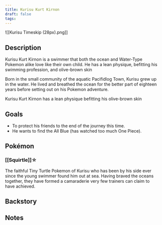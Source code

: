 ```yaml
---
title: Kurisu Kurt Kirnon
draft: false
tags:
---
```

![[Kurisu Timeskip (28px).png]]
## Description
Kurisu Kurt Kirnon is a swimmer that both the ocean and Water-Type Pokemon alike love like their own child. He has a lean physique, befitting his swimming profession, and olive-brown skin 

Born in the small community of the aquatic Pacifidlog Town, Kurisu grew up in the water. He lived and breathed the ocean for the better part of eighteen years before setting out on his Pokemon adventure.

Kurisu Kurt Kirnon has a lean physique befitting his olive-brown skin

## Goals
- To protect his friends to the end of the journey this time.
- He wants to find the All Blue (has watched too much One Piece).

## Pokémon

### [[Squirtle]]☆
The faithful Tiny Turtle Pokemon of Kurisu who has been by his side ever since the young swimmer found him out at sea. Having braved the oceans together, they have formed a camaraderie very few trainers can claim to have achieved.

## Backstory

## Notes
